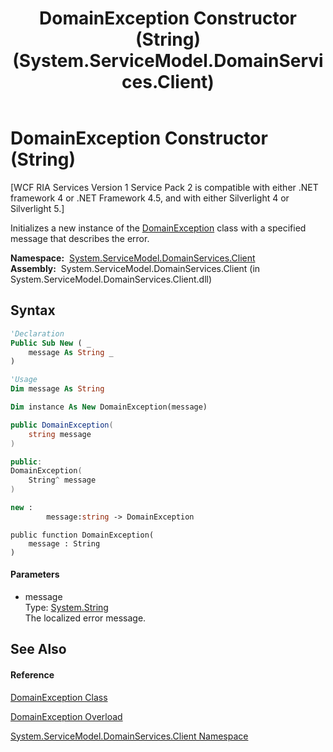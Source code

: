﻿---
title: DomainException Constructor (String) (System.ServiceModel.DomainServices.Client)
TOCTitle: DomainException Constructor (String)
ms:assetid: M:System.ServiceModel.DomainServices.Client.DomainException.#ctor(System.String)
ms:mtpsurl: https://msdn.microsoft.com/en-us/library/system.servicemodel.domainservices.client.domainexception.domainexception(v=VS.91)
ms:contentKeyID: 28754543
ms.date: 01/27/2012
mtps_version: v=VS.91
dev_langs:
- vb
- csharp
- c++
- fsharp
- jscript
api_location:
- System.ServiceModel.DomainServices.Client.dll
api_name:
- System.ServiceModel.DomainServices.Client.DomainException..ctor
api_type:
- Managed
topic_type:
- apiref
- kbSyntax
product_family_name: VS
ROBOTS: INDEX,FOLLOW
---

# DomainException Constructor (String)

\[WCF RIA Services Version 1 Service Pack 2 is compatible with either .NET framework 4 or .NET Framework 4.5, and with either Silverlight 4 or Silverlight 5.\]

Initializes a new instance of the [DomainException](ff422448\(v=vs.91\).md) class with a specified message that describes the error.

**Namespace:**  [System.ServiceModel.DomainServices.Client](ff422479\(v=vs.91\).md)  
**Assembly:**  System.ServiceModel.DomainServices.Client (in System.ServiceModel.DomainServices.Client.dll)

## Syntax

``` vb
'Declaration
Public Sub New ( _
    message As String _
)
```

``` vb
'Usage
Dim message As String

Dim instance As New DomainException(message)
```

``` csharp
public DomainException(
    string message
)
```

``` c++
public:
DomainException(
    String^ message
)
```

``` fsharp
new : 
        message:string -> DomainException
```

``` jscript
public function DomainException(
    message : String
)
```

#### Parameters

  - message  
    Type: [System.String](https://msdn.microsoft.com/en-us/library/s1wwdcbf)  
    The localized error message.  

## See Also

#### Reference

[DomainException Class](ff422448\(v=vs.91\).md)

[DomainException Overload](ff422124\(v=vs.91\).md)

[System.ServiceModel.DomainServices.Client Namespace](ff422479\(v=vs.91\).md)

